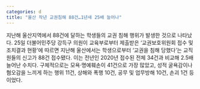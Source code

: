```yaml
---
categories: d
title: "울산 작년 교권침해 88건…1년새 25배 늘어나"
---
```

지난해 울산지역에서 88건에 달하는 학생들의 교권 침해 행위가 발생한 것으로 나타났다. 25일 더불어민주당 강득구 의원이 교육부로부터 제출받은 ‘교권보호위원회 접수 및 조치결과 현황’에 따르면 지난해 울산에서는 학생으로부터 ‘교권을 침해 당했다’는 교직원들의 신고가 88건 접수됐다. 이는 전년인 2020년 접수된 전체 34건과 비교해 2.5배 늘어난 수치다. 구체적으로는 모욕·명예훼손이 41건으로 가장 많았고, 성적 굴욕감이나 혐오감을 느끼게 하는 행위 11건, 상해와 폭행 10건, 공무 및 업무방해 10건, 손괴 1건 등이었다.